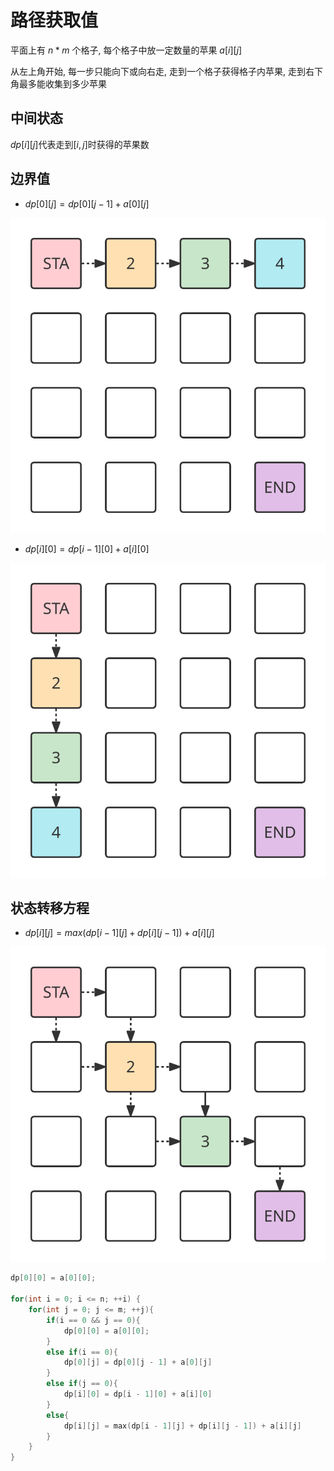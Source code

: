 <!--
 * @Brief        : 
 * @Author       : dmjcb
 * @Date         : 2024-09-24 20:03:51
 * @LastEditors  : dmjcb@outlook.com
 * @LastEditTime : 2024-09-29 10:38:18
-->
<!--
 * @Description: 
 * @Version: 1.0
 * @Author: dmjcb
 * @Email:  
 * @Date: 2021-12-04 19:02:57
 * @LastEditors: dmjcb
 * @LastEditTime: 2023-04-17 16:48:21
-->

# 路径获取值

平面上有 $n*m$ 个格子, 每个格子中放一定数量的苹果 $a[i][j]$

从左上角开始, 每一步只能向下或向右走, 走到一个格子获得格子内苹果, 走到右下角最多能收集到多少苹果

## 中间状态

$dp[i][j]$代表走到$[i, j]$时获得的苹果数

## 边界值

- $dp[0][j] = dp[0][j - 1] + a[0][j]$

![](https://raw.githubusercontent.com/dmjcb/SelfImgur/main/2022-4-5-1351.svg)

- $dp[i][0] = dp[i - 1][0] + a[i][0]$

![](https://raw.githubusercontent.com/dmjcb/SelfImgur/main/2022-4-5-1352.svg)

## 状态转移方程

- $dp[i][j] = max(dp[i - 1][j]+ dp[i][j - 1]) + a[i][j]$

![](https://raw.githubusercontent.com/dmjcb/SelfImgur/main/2022-4-5-1355.svg)

```c
dp[0][0] = a[0][0];

for(int i = 0; i <= n; ++i) {
    for(int j = 0; j <= m; ++j){
        if(i == 0 && j == 0){
            dp[0][0] = a[0][0];
        }
        else if(i == 0){
            dp[0][j] = dp[0][j - 1] + a[0][j]
        }
        else if(j == 0){
            dp[i][0] = dp[i - 1][0] + a[i][0]
        }
        else{
            dp[i][j] = max(dp[i - 1][j] + dp[i][j - 1]) + a[i][j]
        }
    }
}
```
